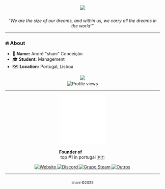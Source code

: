 <h1 align="center">
 <img src="https://readme-typing-svg.herokuapp.com/?font=Righteous&size=35&center=true&vCenter=true&width=500&height=70&duration=4000&lines=Hi+There!+👋;+I'm+Shani!;" />
</h1>

<p align="center"><em>“We are the size of our dreams, and within us, we carry all the dreams in the world’”</em></p>

---

### 🔥 About
- 🧠 **Name:** André "shani" Conceição  
- 🎓 **Student:** Management  
- 🗺️ **Location:** Portugal, Lisboa

<p align="center">
  <img src="https://discord.c99.nl/widget/theme-4/1357508178341925014.png" /><br>
  <img src="https://komarev.com/ghpvc/?username=httpshani&color=blue" alt="Profile views" />
</p>

---

<p align="center">
  <img src="./assets/logo.png" alt="Tuga Army Logo" width="150" />
</p>

<p align="center">
  <strong>Founder of <span style="color:#ffffff">Tuga Army</span></strong><br/>
  top #1 in portugal 🇵🇹
</p>

<p align="center">
  <a href="https://tugaarmy.pt" target="_blank">
    <img src="https://img.shields.io/badge/%20Website-tugaarmy.pt-blue?style=for-the-badge&logo=google-chrome" alt="Website" />
  </a>
  <a href="https://discord.gg/tugaarmy" target="_blank">
    <img src="https://img.shields.io/badge/%20Discord-entrar-7289DA?style=for-the-badge&logo=discord" alt="Discord" />
  </a>
  <a href="https://steamcommunity.com/groups/tugaarmycm" target="_blank">
    <img src="https://img.shields.io/badge/%20Grupo%20Steam-Tuga%20Army-gray?style=for-the-badge&logo=steam" alt="Grupo Steam" />
  </a>
  <a href="https://linktr.ee/tugaarmy" target="_blank">
    <img src="https://img.shields.io/badge/%20Outros-linktr.ee-black?style=for-the-badge&logo=linktree" alt="Outros" />
  </a>
</p>


---

<p align="center">
  <sub>shani ©2025</sub><br><br>
</p>
